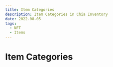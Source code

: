 ```yaml
---
title: Item Categories
description: Item Categories in Chia Inventory
date: 2022-08-05
tags:
  - NFT
  - Items
---
```


# Item Categories
